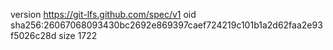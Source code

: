 version https://git-lfs.github.com/spec/v1
oid sha256:26067068093430bc2692e869397caef724219c101b1a2d62faa2e93f5026c28d
size 1722
